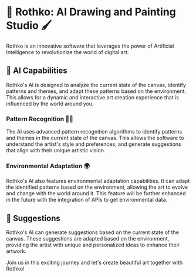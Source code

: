 # 🎨 Rothko: AI Drawing and Painting Studio 🖌️

Rothko is an innovative software that leverages the power of Artificial Intelligence to revolutionize the world of digital art. 

## 🧠 AI Capabilities

Rothko's AI is designed to analyze the current state of the canvas, identify patterns and themes, and adapt these patterns based on the environment. This allows for a dynamic and interactive art creation experience that is influenced by the world around you.

### Pattern Recognition 🕵️‍♂️

The AI uses advanced pattern recognition algorithms to identify patterns and themes in the current state of the canvas. This allows the software to understand the artist's style and preferences, and generate suggestions that align with their unique artistic vision.

### Environmental Adaptation 🌍

Rothko's AI also features environmental adaptation capabilities. It can adapt the identified patterns based on the environment, allowing the art to evolve and change with the world around it. This feature will be further enhanced in the future with the integration of APIs to get environmental data.

## 🎁 Suggestions

Rothko's AI can generate suggestions based on the current state of the canvas. These suggestions are adapted based on the environment, providing the artist with unique and personalized ideas to enhance their artwork.

Join us in this exciting journey and let's create beautiful art together with Rothko!

